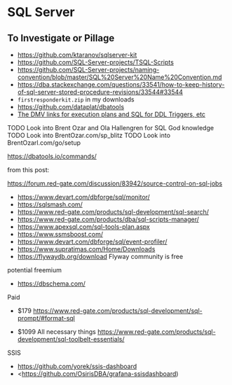 # SQL Server

## To Investigate or Pillage

- <https://github.com/ktaranov/sqlserver-kit>
- <https://github.com/SQL-Server-projects/TSQL-Scripts>
- <https://github.com/SQL-Server-projects/naming-convention/blob/master/SQL%20Server%20Name%20Convention.md>
- <https://dba.stackexchange.com/questions/33541/how-to-keep-history-of-sql-server-stored-procedure-revisions/33544#33544>
- `firstresponderkit.zip` in my downloads
- <https://github.com/dataplat/dbatools>
- [The DMV links for execution plans and SQL for DDL Triggers, etc](https://github.com/iCodeMechanic/Essentials-of-Sql-Server-Performance-for-Every-Developer/tree/master/Exercise%20Files)

TODO Look into Brent Ozar and Ola Hallengren for SQL God knowledge
TODO Look into BrentOzar.com/sp_blitz
TODO Look into BrentOzarl.com/go/setup
 
<https://dbatools.io/commands/>
 
from this post:

<https://forum.red-gate.com/discussion/83942/source-control-on-sql-jobs>

- <https://www.devart.com/dbforge/sql/monitor/>
- <https://sqlsmash.com/>
- <https://www.red-gate.com/products/sql-development/sql-search/>
- <https://www.red-gate.com/products/dba/sql-scripts-manager/>
- <https://www.apexsql.com/sql-tools-plan.aspx>
- <https://www.ssmsboost.com/>
- <https://www.devart.com/dbforge/sql/event-profiler/>
- <https://www.supratimas.com/Home/Downloads>
- <https://flywaydb.org/download> Flyway community is free

potential freemium
 
- <https://dbschema.com/>

Paid
 
- $179 <https://www.red-gate.com/products/sql-development/sql-prompt/#format-sql>
 
- $1099 All necessary things <https://www.red-gate.com/products/sql-development/sql-toolbelt-essentials/>

SSIS

- <https://github.com/yorek/ssis-dashboard>
 - <https://github.com/OsirisDBA/grafana-ssisdashboard)
